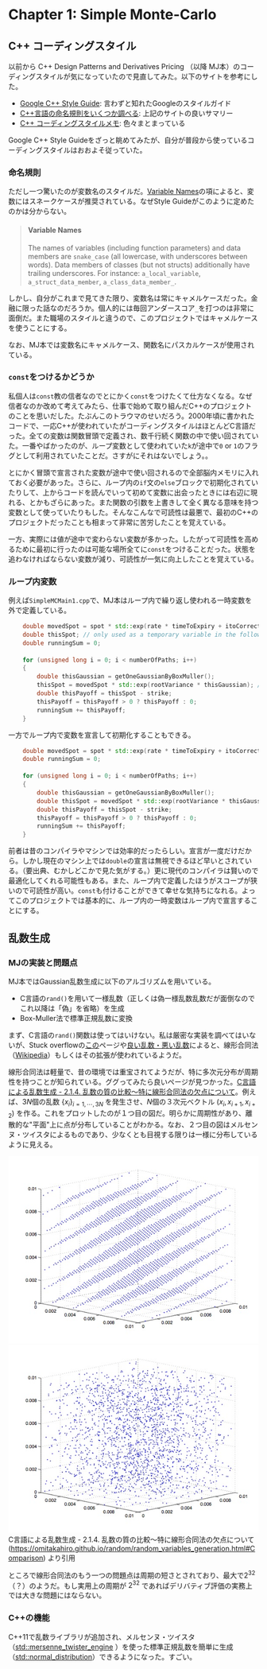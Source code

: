 # Chapter 1: Simple Monte-Carlo

## C++ コーディングスタイル

以前から C++ Design Patterns and Derivatives Pricing （以降 MJ本）のコーディングスタイルが気になっていたので見直してみた。以下のサイトを参考にした。

- [Google C++ Style Guide](https://google.github.io/styleguide/cppguide.html): 言わずと知れたGoogleのスタイルガイド
- [C++言語の命名規則をいくつか調べる](https://qiita.com/asaoaz/items/a0ff86e4e9fa3819a1d1): 上記のサイトの良いサマリー
- [C++ コーディングスタイルメモ](https://qiita.com/shirakawa4756/items/55b509fb56cb1bb0c9a4): 色々まとまっている

Google C++ Style Guideをざっと眺めてみたが、自分が普段から使っているコーディングスタイルはおおよそ従っていた。

### 命名規則

ただし一つ驚いたのが変数名のスタイルだ。[Variable Names](https://google.github.io/styleguide/cppguide.html#Variable_Names)の項によると、変数にはスネークケースが推奨されている。なぜStyle Guideがこのように定めたのかは分からない。

> #### Variable Names
> The names of variables (including function parameters) and data members are `snake_case` (all lowercase, with underscores between words). Data members of classes (but not structs) additionally have trailing underscores. For instance: `a_local_variable`, `a_struct_data_member`, `a_class_data_member_`.

 しかし、自分がこれまで見てきた限り、変数名は常にキャメルケースだった。金融に限った話なのだろうか。個人的には毎回アンダースコア`_`を打つのは非常に面倒だ。また職場のスタイルと違うので、このプロジェクトではキャメルケースを使うことにする。

 なお、MJ本では変数名にキャメルケース、関数名にパスカルケースが使用されている。

 ### `const`をつけるかどうか

 私個人は`const`教の信者なのでとにかく`const`をつけたくて仕方なくなる。なぜ信者なのか改めて考えてみたら、仕事で始めて取り組んだC++のプロジェクトのことを思いだした。たぶんこのトラウマのせいだろう。2000年頃に書かれたコードで、一応C++が使われていたがコーディングスタイルはほとんどC言語だった。全ての変数は関数冒頭で定義され、数千行続く関数の中で使い回されていた。一番やばかったのが、ループ変数として使われていた`k`が途中で`0` or `1`のフラグとして利用されていたことだ。さすがにそれはないでしょう。。

 とにかく冒頭で宣言された変数が途中で使い回されるので全部脳内メモリに入れておく必要があった。さらに、ループ内の`if`文の`else`ブロックで初期化されていたりして、上からコードを読んでいって初めて変数に出会ったときには右辺に現れる、とかもざらにあった。また関数の引数を上書きして全く異なる意味を持つ変数として使っていたりもした。そんなこんなで可読性は最悪で、最初のC++のプロジェクトだったことも相まって非常に苦労したことを覚えている。
 
 一方、実際には値が途中で変わらない変数が多かった。したがって可読性を高めるために最初に行ったのは可能な場所全てに`const`をつけることだった。状態を追わなければならない変数が減り、可読性が一気に向上したことを覚えている。

### ループ内変数

例えば`SimpleMCMain1.cpp`で、MJ本はループ内で繰り返し使われる一時変数を外で定義している。

```cpp
    double movedSpot = spot * std::exp(rate * timeToExpiry + itoCorrection);
    double thisSpot; // only used as a temporary variable in the following loop
    double runningSum = 0;

    for (unsigned long i = 0; i < numberOfPaths; i++)
    {
        double thisGaussian = getOneGaussianByBoxMuller();
        thisSpot = movedSpot * std::exp(rootVariance * thisGaussian); // here
        double thisPayoff = thisSpot - strike;
        thisPayoff = thisPayoff > 0 ? thisPayoff : 0;
        runningSum += thisPayoff;
    }
```

一方でループ内で変数を宣言して初期化することもできる。

```cpp
    double movedSpot = spot * std::exp(rate * timeToExpiry + itoCorrection);
    double runningSum = 0;

    for (unsigned long i = 0; i < numberOfPaths; i++)
    {
        double thisGaussian = getOneGaussianByBoxMuller();
        double thisSpot = movedSpot * std::exp(rootVariance * thisGaussian); // here
        double thisPayoff = thisSpot - strike;
        thisPayoff = thisPayoff > 0 ? thisPayoff : 0;
        runningSum += thisPayoff;
    }
```

前者は昔のコンパイラやマシンでは効率的だったらしい。宣言が一度だけだから。しかし現在のマシン上では`double`の宣言は無視できるほど早いとされている。（要出典、むかしどこかで見た気がする。）更に現代のコンパイラは賢いので最適化してくれる可能性もある。また、ループ内で定義したほうがスコープが狭いので可読性が高い。`const`も付けることができて幸せな気持ちになれる。よってこのプロジェクトでは基本的に、ループ内の一時変数はループ内で宣言することにする。


## 乱数生成

### MJの実装と問題点

MJ本ではGaussian乱数生成に以下のアルゴリズムを用いている。

- C言語の`rand()`を用いて一様乱数（正しくは偽一様乱数乱数だが面倒なのでこれ以降は「偽」を省略）を生成
- Box-Muller法で標準正規乱数に変換

まず、C言語の`rand()`関数は使ってはいけない。私は厳密な実装を調べてはいないが、Stuck overflowの[この](https://stackoverflow.com/questions/1026327/what-common-algorithms-are-used-for-cs-rand)ページや[良い乱数・悪い乱数](http://isaku-wada.my.coocan.jp/rand/rand.html)によると、線形合同法（[Wikipedia](https://en.wikipedia.org/wiki/Linear_congruential_generator)）もしくはその拡張が使われているようだ。

線形合同法は軽量で、昔の環境では重宝されてようだが、特に多次元分布が周期性を持つことが知られている。ググってみたら良いページが見つかった。[C言語による乱数生成 - 2.1.4. 乱数の質の比較〜特に線形合同法の欠点について](https://omitakahiro.github.io/random/random_variables_generation.html#Comparison)。例えば、$3N$個の乱数 $\{x_i\}_{i=1,\cdots,3N}$ を発生させ、$N$個の３次元ベクトル $\left(x_{i}, x_{i+1}, x_{i+2}\right)$ を作る。これをプロットしたのが１つ目の図だ。明らかに周期性があり、離散的な"平面"上に点が分布していることがわかる。なお、２つ目の図はメルセンヌ・ツイスタによるものであり、少なくとも目視する限りは一様に分布しているように見える。

![lcm](picture/ch_01_lcm.jpg) ![mt](picture/ch_01_mt.jpg)
C言語による乱数生成 - 2.1.4. 乱数の質の比較〜特に線形合同法の欠点について (https://omitakahiro.github.io/random/random_variables_generation.html#Comparison) より引用

ところで線形合同法のもう一つの問題点は周期の短さとされており、最大で$2^{32}$（？）のようだ。もし実用上の周期が $2^{32}$ であればデリバティブ評価の実務上では大きな問題にはならない。

### C++の機能

C++11で乱数ライブラリが追加され、メルセンヌ・ツイスタ（[std::mersenne_twister_engine](https://en.cppreference.com/w/cpp/numeric/random/mersenne_twister_engine)
）を使った標準正規乱数を簡単に生成（[std::normal_distribution](https://en.cppreference.com/w/cpp/numeric/random/normal_distribution)）できるようになった。すごい。

